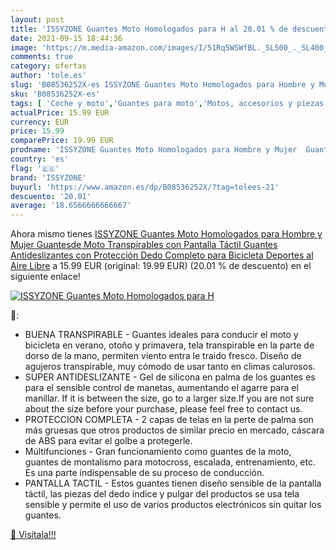 ```yaml
---
layout: post
title: 'ISSYZONE Guantes Moto Homologados para H al 20.01 % de descuento'
date: 2021-09-15 18:44:36
image: 'https://m.media-amazon.com/images/I/51Rq5WSWfBL._SL500_._SL400_.jpg'
comments: true
category: ofertas
author: 'tole.es'
slug: 'B08536252X-es ISSYZONE Guantes Moto Homologados para Hombre y Mujer...'
sku: 'B08536252X-es'
tags: [ 'Coche y moto','Guantes para moto','Motos, accesorios y piezas','Ropa de protección para moto','bicicleta','issyzone', ]
actualPrice: 15.99 EUR
currency: EUR
price: 15.99
comparePrice: 19.99 EUR
prodname: 'ISSYZONE Guantes Moto Homologados para Hombre y Mujer  Guantesde Moto Transpirables con Pantalla Táctil  Guantes Antideslizantes con Protección Dedo Completo para Bicicleta  Deportes al Aire Libre'
country: 'es'
flag: '🇪🇸'
brand: 'ISSYZONE'
buyurl: 'https://www.amazon.es/dp/B08536252X/?tag=tolees-21'
descuento: '20.01'
average: '18.6566666666667'
---
```


Ahora mismo tienes [ISSYZONE Guantes Moto Homologados para Hombre y Mujer  Guantesde Moto Transpirables con Pantalla Táctil  Guantes Antideslizantes con Protección Dedo Completo para Bicicleta  Deportes al Aire Libre](https://www.amazon.es/dp/B08536252X/?tag=tolees-21) a 15.99 EUR (original: 19.99 EUR) (20.01 %  de descuento) en el siguiente enlace!

[![ISSYZONE Guantes Moto Homologados para H](https://m.media-amazon.com/images/I/51Rq5WSWfBL._SL500_._SL400_.jpg)](https://www.amazon.es/dp/B08536252X/?tag=tolees-21)

🔎:

- BUENA TRANSPIRABLE - Guantes ideales para conducir el moto y bicicleta en verano, otoño y primavera, tela transpirable en la parte de dorso de la mano, permiten viento entra le traido fresco. Diseño de agujeros transpirable, muy cómodo de usar tanto en climas calurosos.
- SUPER ANTIDESLIZANTE - Gel de silicona en palma de los guantes es para el sensible control de manetas, aumentando el agarre para el manillar. If it is between the size, go to a larger size.If you are not sure about the size before your purchase, please feel free to contact us.
- PROTECCION COMPLETA - 2 capas de telas en la perte de palma son más gruesas que otros productos de similar precio en mercado, cáscara de ABS para evitar el golbe a protegerle.
- Múltifunciones - Gran funcionamiento como guantes de la moto, guantes de montalismo para motocross, escalada, entrenamiento, etc. Es una parte indispensable de su proceso de conducción.
- PANTALLA TACTIL - Estos guantes tienen diseño sensible de la pantalla táctil, las piezas del dedo índice y pulgar del productos se usa tela sensible y permite el uso de varios productos electrónicos sin quitar los guantes.

[🛒 Visítala!!!](https://www.amazon.es/dp/B08536252X/?tag=tolees-21)

